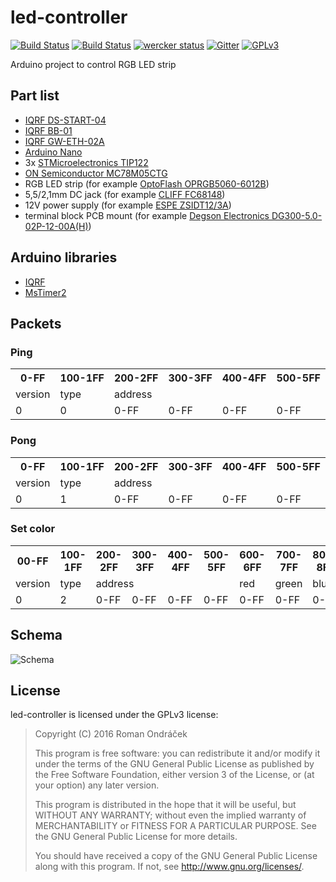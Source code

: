 # led-controller

[![Build Status](https://travis-ci.org/Roman3349/led-controller.svg?branch=master)](https://travis-ci.org/Roman3349/led-controller)
[![Build Status](https://drone.io/github.com/Roman3349/led-controller/status.png)](https://drone.io/github.com/Roman3349/led-controller/latest)
[![wercker status](https://app.wercker.com/status/6b206508930a2a129e1ea5bb58755907/s "wercker status")](https://app.wercker.com/project/bykey/6b206508930a2a129e1ea5bb58755907)
[![Gitter](https://badges.gitter.im/Roman3349/led-controller.svg)](https://gitter.im/Roman3349/led-controller?utm_source=badge&utm_medium=badge&utm_campaign=pr-badge&utm_content=badge)
[![GPLv3](http://img.shields.io/badge/license-GPLv3-blue.svg)](LICENSE)

Arduino project to control RGB LED strip

## Part list
 - [IQRF DS-START-04](http://eshop.iqrf.org/products/detail/DS-START-04)
 - [IQRF BB-01](http://eshop.iqrf.org/products/detail/IQRF-BB-01)
 - [IQRF GW-ETH-02A](http://eshop.iqrf.org/products/detail/GW-ETH-02A%2872D%29)
 - [Arduino Nano](http://www.tme.eu/en/details/a000005/arduino-development-kits/arduino/arduino-nano/)
 - 3x [STMicroelectronics TIP122](http://www.tme.eu/en/details/tip122/npn-tht-darlington-transistors/st-microelectronics/)
 - [ON Semiconductor MC78M05CTG](http://www.tme.eu/en/details/mc78m05ctg/unregulated-voltage-regulators/on-semiconductor/)
 - RGB LED strip (for example [OptoFlash OPRGB5060-6012B](http://www.tme.eu/en/details/oprgb5060-6012b/light-sources-led-ribbon/optoflash/))
 - 5,5/2,1mm DC jack (for example [CLIFF FC68148](http://www.tme.eu/en/details/fc68148/dc-power-connectors/cliff/))
 - 12V power supply (for example [ESPE ZSIDT12/3A](http://www.tme.eu/en/details/zsidt12_3a/mains-power-supplies/espe/))
 - terminal block PCB mount (for example [Degson Electronics DG300-5.0-02P-12-00A(H)](http://www.tme.eu/en/details/dg300-5.0-2p12/terminal-blocks-pcb-mount/degson-electronics/dg300-50-02p-12-00ah/))

## Arduino libraries

 * [IQRF](https://github.com/ITManie/IQRF_library)
 * [MsTimer2](https://github.com/PaulStoffregen/MsTimer2)

## Packets

### Ping
<table>
<tr>
<th>0-FF</th>
<th>100-1FF</th>
<th>200-2FF</th>
<th>300-3FF</th>
<th>400-4FF</th>
<th>500-5FF</th>
</tr>
<tr>
<td>version</td>
<td>type</td>
<td colspan="4">address</td>
</tr>
<tr>
<td>0</td>
<td>0</td>
<td>0-FF</td>
<td>0-FF</td>
<td>0-FF</td>
<td>0-FF</td>
</tr>
</table>

### Pong
<table>
<tr>
<th>0-FF</th>
<th>100-1FF</th>
<th>200-2FF</th>
<th>300-3FF</th>
<th>400-4FF</th>
<th>500-5FF</th>
</tr>
<tr>
<td>version</td>
<td>type</td>
<td colspan="4">address</td>
</tr>
<tr>
<td>0</td>
<td>1</td>
<td>0-FF</td>
<td>0-FF</td>
<td>0-FF</td>
<td>0-FF</td>
</tr>
</table>

### Set color
<table>
<tr>
<th>00-FF</th>
<th>100-1FF</th>
<th>200-2FF</th>
<th>300-3FF</th>
<th>400-4FF</th>
<th>500-5FF</th>
<th>600-6FF</th>
<th>700-7FF</th>
<th>800-8FF</th>
<th>900-9FF</th>
</tr>
<tr>
<td>version</td>
<td>type</td>
<td colspan="4">address</td>
<td>red</td>
<td>green</td>
<td>blue</td>
<td>alpha</td>
</tr>
<tr>
<td>0</td>
<td>2</td>
<td>0-FF</td>
<td>0-FF</td>
<td>0-FF</td>
<td>0-FF</td>
<td>0-FF</td>
<td>0-FF</td>
<td>0-FF</td>
<td>0-1</td>
</tr>
</table>

## Schema
![Schema](https://raw.githubusercontent.com/Roman3349/led-controller/master/eagle/schema.png)

## License
led-controller is licensed under the GPLv3 license:

 > Copyright (C) 2016 Roman Ondráček
 >
 > This program is free software: you can redistribute it and/or modify
 > it under the terms of the GNU General Public License as published by
 > the Free Software Foundation, either version 3 of the License, or
 > (at your option) any later version.
 >
 > This program is distributed in the hope that it will be useful,
 > but WITHOUT ANY WARRANTY; without even the implied warranty of
 > MERCHANTABILITY or FITNESS FOR A PARTICULAR PURPOSE.  See the
 > GNU General Public License for more details.
 >
 > You should have received a copy of the GNU General Public License
 > along with this program.  If not, see <http://www.gnu.org/licenses/>.
